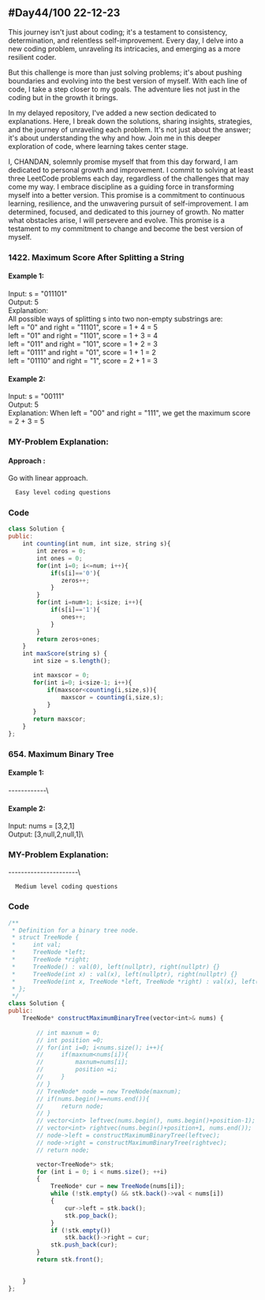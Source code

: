 
## #Day44/100 22-12-23

This journey isn't just about coding; it's a testament to consistency, determination, and relentless self-improvement. Every day, I delve into a new coding problem, unraveling its intricacies, and emerging as a more resilient coder.

But this challenge is more than just solving problems; it's about pushing boundaries and evolving into the best version of myself. With each line of code, I take a step closer to my goals. The adventure lies not just in the coding but in the growth it brings.

In my delayed repository, I've added a new section dedicated to explanations. Here, I break down the solutions, sharing insights, strategies, and the journey of unraveling each problem. It's not just about the answer; it's about understanding the why and how. Join me in this deeper exploration of code, where learning takes center stage.

I, CHANDAN, solemnly promise myself that from this day forward, I am dedicated to personal growth and improvement. I commit to solving at least three LeetCode problems each day, regardless of the challenges that may come my way. I embrace discipline as a guiding force in transforming myself into a better version. This promise is a commitment to continuous learning, resilience, and the unwavering pursuit of self-improvement. I am determined, focused, and dedicated to this journey of growth. No matter what obstacles arise, I will persevere and evolve. This promise is a testament to my commitment to change and become the best version of myself.


### 1422. Maximum Score After Splitting a String

#### Example 1:

Input: s = "011101"\
Output: 5 \
Explanation: \
All possible ways of splitting s into two non-empty substrings are:\
left = "0" and right = "11101", score = 1 + 4 = 5 \
left = "01" and right = "1101", score = 1 + 3 = 4 \
left = "011" and right = "101", score = 1 + 2 = 3 \
left = "0111" and right = "01", score = 1 + 1 = 2 \
left = "01110" and right = "1", score = 2 + 1 = 3


#### Example 2:
Input: s = "00111"\
Output: 5\
Explanation: When left = "00" and right = "111", we get the maximum score = 2 + 3 = 5

### MY-Problem Explanation:

#### Approach :
Go with linear approach.
```bash
  Easy level coding questions
```
### Code

```javascript
class Solution {
public:
    int counting(int num, int size, string s){
        int zeros = 0;
        int ones = 0;
        for(int i=0; i<=num; i++){
            if(s[i]=='0'){
               zeros++; 
            }
        }
        for(int i=num+1; i<size; i++){
            if(s[i]=='1'){
               ones++; 
            }
        }
        return zeros+ones;
    }
    int maxScore(string s) {
       int size = s.length();

       int maxscor = 0;
       for(int i=0; i<size-1; i++){
           if(maxscor<counting(i,size,s)){
               maxscor = counting(i,size,s);
           }
       }
       return maxscor;
    }
};
```

### 654. Maximum Binary Tree

#### Example 1:

------------\

#### Example 2:
Input: nums = [3,2,1]\
Output: [3,null,2,null,1]\
### MY-Problem Explanation:
----------------------\
```bash
  Medium level coding questions
```
### Code

```javascript
/**
 * Definition for a binary tree node.
 * struct TreeNode {
 *     int val;
 *     TreeNode *left;
 *     TreeNode *right;
 *     TreeNode() : val(0), left(nullptr), right(nullptr) {}
 *     TreeNode(int x) : val(x), left(nullptr), right(nullptr) {}
 *     TreeNode(int x, TreeNode *left, TreeNode *right) : val(x), left(left), right(right) {}
 * };
 */
class Solution {
public:
    TreeNode* constructMaximumBinaryTree(vector<int>& nums) {
        
        // int maxnum = 0;
        // int position =0;
        // for(int i=0; i<nums.size(); i++){
        //     if(maxnum<nums[i]){
        //         maxnum=nums[i];
        //         position =i;
        //     }
        // }
        // TreeNode* node = new TreeNode(maxnum);
        // if(nums.begin()==nums.end()){
        //     return node;
        // }
        // vector<int> leftvec(nums.begin(), nums.begin()+position-1);
        // vector<int> rightvec(nums.begin()+position+1, nums.end());
        // node->left = constructMaximumBinaryTree(leftvec);
        // node->right = constructMaximumBinaryTree(rightvec);
        // return node;

        vector<TreeNode*> stk;
        for (int i = 0; i < nums.size(); ++i)
        {
            TreeNode* cur = new TreeNode(nums[i]);
            while (!stk.empty() && stk.back()->val < nums[i])
            {
                cur->left = stk.back();
                stk.pop_back();
            }
            if (!stk.empty())
                stk.back()->right = cur;
            stk.push_back(cur);
        }
        return stk.front();

        
    }
};
```
